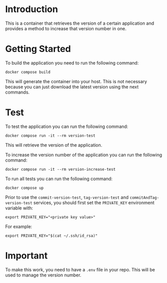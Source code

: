 # Introduction 

This is a container that retrieves the version of a certain application and provides a method to increase that version number in one.

# Getting Started

To build the application you need to run the following command:

```
docker compose build
```

This will generate the container into your host. This is not necessary because you can just download the latest version using the next commands.

# Test

To test the application you can run the following command:

```
docker compose run -it --rm version-test
```

This will retrieve the version of the application.

To increase the version number of the application you can run the following command:

```
docker compose run -it --rm version-increase-test
```

To run all tests you can run the following command:

```
docker compose up
```

Prior to use the `commit-version-test`, `tag-version-test` and `commitAndTag-version-test` services, you should first set the `PRIVATE_KEY` environment variable with:

```
export PRIVATE_KEY="<private key value>"
```

For example:

```
export PRIVATE_KEY="$(cat ~/.ssh/id_rsa)"
```

# Important

To make this work, you need to have a `.env` file in your repo. This will be used to manage the version number.
